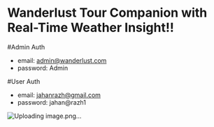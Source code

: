 # Wanderlust Tour Companion with Real-Time Weather Insight!!
#Admin Auth

- email: admin@wanderlust.com
- password: Admin
  
#User Auth

- email: jahanrazh@gmail.com
- password: jahan@razh1

![Uploading image.png…]()
